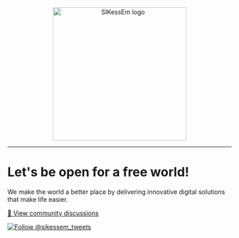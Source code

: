 <div align="center"><a href="https://sikessem.com" title="SIKessEm"><img src="https://github.com/sikessem/.github/blob/HEAD/sikessem.svg" alt="SIKessEm logo" height="300"/></a></div>

***

# Let's be open for a free world!

We make the world a better place by delivering innovative digital solutions that make life easier.

[💬 View community discussions](https://github.com/sikessem/community/discussions)

<p><a href="https://twitter.com/intent/follow?screen_name=sikessem_tweets"><img src="https://img.shields.io/twitter/follow/sikessem_tweets.svg?label=Follow%20@sikessem_tweets" alt="Follow @sikessem_tweets"/></a></p>
